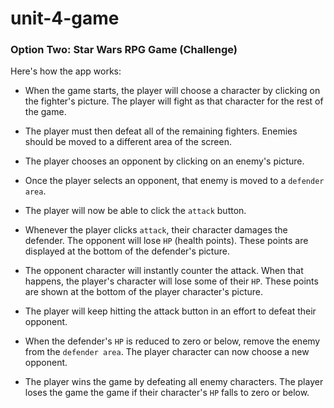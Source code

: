 # unit-4-game

### Option Two: Star Wars RPG Game (Challenge)

Here's how the app works:

* When the game starts, the player will choose a character by clicking on the fighter's picture. The player will fight as that character for the rest of the game.

* The player must then defeat all of the remaining fighters. Enemies should be moved to a different area of the screen.

* The player chooses an opponent by clicking on an enemy's picture.

* Once the player selects an opponent, that enemy is moved to a `defender area`.

* The player will now be able to click the `attack` button.

* Whenever the player clicks `attack`, their character damages the defender. The opponent will lose `HP` (health points). These points are displayed at the bottom of the defender's picture. 

* The opponent character will instantly counter the attack. When that happens, the player's character will lose some of their `HP`. These points are shown at the bottom of the player character's picture.

* The player will keep hitting the attack button in an effort to defeat their opponent.

* When the defender's `HP` is reduced to zero or below, remove the enemy from the `defender area`. The player character can now choose a new opponent.

* The player wins the game by defeating all enemy characters. The player loses the game the game if their character's `HP` falls to zero or below.
